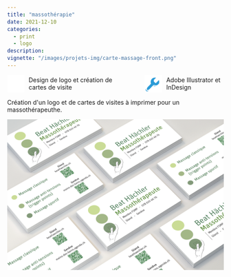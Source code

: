 ```yaml
---
title: "massothérapie"
date: 2021-12-10
categories:
  - print
  - logo
description: 
vignette: "/images/projets-img/carte-massage-front.png"
---
```

<div style="display: flex; align-items: center;">
  <div style="display: flex; align-items: center; margin-right: 10%;">
    <img src="/images/icon-categorie.png" alt="icon-categorie" width="40" style="margin-right: 10px;">
    Design de logo et création de cartes de visite
  </div>
  <div style="display: flex; align-items: center;">
    <img src="/images/icon-outil.png" alt="icon-categorie" width="40" style="margin-right: 10px;">
      Adobe Illustrator et InDesign
  </div>
</div>

Création d'un logo et de cartes de visites à imprimer pour un massothérapeuthe. 

![Carte-visite-massages](/images/projets-img/mockup-massages.png)